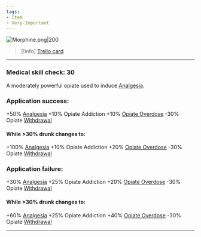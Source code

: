 ```yaml
---
tags:
- Item
- Very-Important
---
```


![Morphine.png\|200](/Items/Morphine%20-%20Attachments/6718845db30472d958dd7d30.png)

> [!info] [Trello card](https://trello.com/c/g3uwcTwE/126-morphine)

---

### Medical skill check: 30

A moderately powerful opiate used to induce [Analgesia](../Torso/Analgesia.md).

### Application success:

\+50% [Analgesia](../Torso/Analgesia.md)
\+10% Opiate Addiction
\+10% [Opiate Overdose](../Head_Brain/Opiate%20Overdose.md)
\-30% Opiate [Withdrawal](../Head_Brain/Withdrawal.md)

#### While >30% drunk changes to:

\+100% [Analgesia](../Torso/Analgesia.md)
\+10% Opiate Addiction
\+20% [Opiate Overdose](../Head_Brain/Opiate%20Overdose.md)
\-30% Opiate [Withdrawal](../Head_Brain/Withdrawal.md)

### Application failure:

\+30% [Analgesia](../Torso/Analgesia.md)
\+25% Opiate Addiction
\+20% [Opiate Overdose](../Head_Brain/Opiate%20Overdose.md)
\-30% Opiate [Withdrawal](../Head_Brain/Withdrawal.md)

#### While >30% drunk changes to:

\+60% [Analgesia](../Torso/Analgesia.md)
\+25% Opiate Addiction
\+40% [Opiate Overdose](../Head_Brain/Opiate%20Overdose.md)
\-30% Opiate [Withdrawal](../Head_Brain/Withdrawal.md)

---

